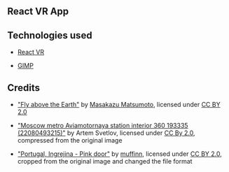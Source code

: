 ## React VR App

## Technologies used
* [React VR](https://www.npmjs.com/package/react-vr)

* [GIMP](https://www.gimp.org/)

## Credits
* ["Fly above the Earth"](https://www.flickr.com/photos/vitroids/3033329561) by [Masakazu Matsumoto](https://www.flickr.com/photos/vitroids), licensed under [CC BY 2.0](https://creativecommons.org/licenses/by/2.0)

* ["Moscow metro Aviamotornaya station interior 360 193335 (22080493215)"](https://commons.wikimedia.org/wiki/File:Moscow_metro_Aviamotornaya_station_interior_360_193335_(22080493215).jpg) by Artem Svetlov, licensed under [CC By 2.0](https://creativecommons.org/licenses/by/2.0), compressed from the original image

* ["Portugal, Ingrejina - Pink door"](https://www.flickr.com/photos/mwf2005/8576703153) by [muffinn](https://www.flickr.com/photos/mwf2005),
licensed under [CC BY 2.0](https://creativecommons.org/licenses/by/2.0), cropped from the original image and changed the file format
